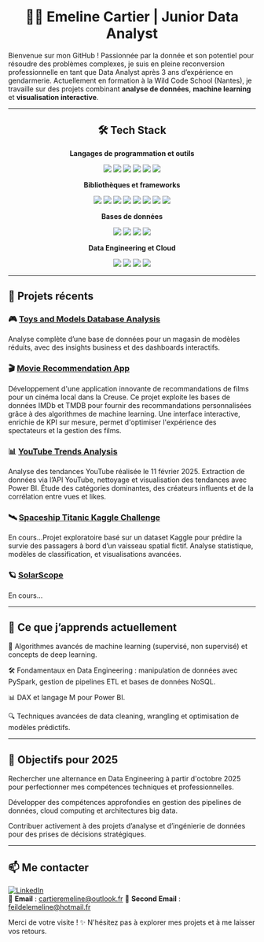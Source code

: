 <h1 align="center">👩‍💻 Emeline Cartier | Junior Data Analyst</h1>

Bienvenue sur mon GitHub ! Passionnée par la donnée et son potentiel pour résoudre des problèmes complexes, je suis en pleine reconversion professionnelle en tant que Data Analyst après 3 ans d’expérience en gendarmerie. Actuellement en formation à la Wild Code School (Nantes), je travaille sur des projets combinant **analyse de données**, **machine learning** et **visualisation interactive**.

---

<h2 align="center">🛠️ Tech Stack</h2>

<p align="center">
  <strong>Langages de programmation et outils</strong>
</p>

<p align="center">
  <img src="https://img.shields.io/badge/Python-3776AB?style=for-the-badge&logo=python&logoColor=white" />
  <img src="https://img.shields.io/badge/SQL-003B57?style=for-the-badge&logo=postgresql&logoColor=white" />
  <img src="https://img.shields.io/badge/PowerBI-F2C811?style=for-the-badge&logo=powerbi&logoColor=black" />
  <img src="https://img.shields.io/badge/Tableau-E97627?style=for-the-badge&logo=tableau&logoColor=white" />
  <img src="https://img.shields.io/badge/Git-F05032?style=for-the-badge&logo=git&logoColor=white" />
  <img src="https://img.shields.io/badge/Docker-2496ED?style=for-the-badge&logo=docker&logoColor=white" />
</p>

<p align="center">
  <strong>Bibliothèques et frameworks</strong>
</p>

<p align="center">
  <img src="https://img.shields.io/badge/Pandas-150458?style=for-the-badge&logo=pandas&logoColor=white" />
  <img src="https://img.shields.io/badge/NumPy-013243?style=for-the-badge&logo=numpy&logoColor=white" />
  <img src="https://img.shields.io/badge/Matplotlib-6E7582?style=for-the-badge" />
  <img src="https://img.shields.io/badge/Seaborn-2E5D9F?style=for-the-badge" />
  <img src="https://img.shields.io/badge/Scikit--Learn-F7931E?style=for-the-badge&logo=scikitlearn&logoColor=white" />
  <img src="https://img.shields.io/badge/TensorFlow-FF6F00?style=for-the-badge&logo=tensorflow&logoColor=white" />
  <img src="https://img.shields.io/badge/PyTorch-EE4C2C?style=for-the-badge&logo=pytorch&logoColor=white" />
  <img src="https://img.shields.io/badge/Streamlit-FF4B4B?style=for-the-badge&logo=streamlit&logoColor=white" />
</p>

<p align="center">
  <strong>Bases de données</strong>
</p>

<p align="center">
  <img src="https://img.shields.io/badge/PostgreSQL-4169E1?style=for-the-badge&logo=postgresql&logoColor=white" />
  <img src="https://img.shields.io/badge/MySQL-4479A1?style=for-the-badge&logo=mysql&logoColor=white" />
  <img src="https://img.shields.io/badge/MongoDB-47A248?style=for-the-badge&logo=mongodb&logoColor=white" />
  <img src="https://img.shields.io/badge/BigQuery-4285F4?style=for-the-badge&logo=googlecloud&logoColor=white" />
</p>

<p align="center">
  <strong>Data Engineering et Cloud</strong>
</p>

<p align="center">
  <img src="https://img.shields.io/badge/Apache_Airflow-017CEE?style=for-the-badge&logo=apacheairflow&logoColor=white" />
  <img src="https://img.shields.io/badge/Kafka-231F20?style=for-the-badge&logo=apachekafka&logoColor=white" />
  <img src="https://img.shields.io/badge/AWS-232F3E?style=for-the-badge&logo=amazonaws&logoColor=white" />
  <img src="https://img.shields.io/badge/Google_Cloud-4285F4?style=for-the-badge&logo=googlecloud&logoColor=white" />
</p>


---

## 🚀 Projets récents  

### 🎮 [Toys and Models Database Analysis](https://github.com/AtomCrtr/toys-and-models-analysis)  
Analyse complète d’une base de données pour un magasin de modèles réduits, avec des insights business et des dashboards interactifs.

### 🎬 [Movie Recommendation App](https://github.com/AtomCrtr/movie-recommendation-app)  
Développement d'une application innovante de recommandations de films pour un cinéma local dans la Creuse. Ce projet exploite les bases de données IMDb et TMDB pour fournir des recommandations personnalisées grâce à des algorithmes de machine learning. Une interface interactive, enrichie de KPI sur mesure, permet d'optimiser l'expérience des spectateurs et la gestion des films.

### 📊 [YouTube Trends Analysis](https://github.com/AtomCrtr/youtube-trends-analysis)
Analyse des tendances YouTube réalisée le 11 février 2025. Extraction de données via l’API YouTube, nettoyage et visualisation des tendances avec Power BI. Étude des catégories dominantes, des créateurs influents et de la corrélation entre vues et likes.

### 🛰️ [Spaceship Titanic Kaggle Challenge](https://github.com/votre-repo-spaceship-titanic)  
En cours...Projet exploratoire basé sur un dataset Kaggle pour prédire la survie des passagers à bord d’un vaisseau spatial fictif. Analyse statistique, modèles de classification, et visualisations avancées.

### 🪐 [SolarScope](https://github.com/votre-repo-solarscope)
En cours...

---

## 🌱 Ce que j’apprends actuellement  
🤖 Algorithmes avancés de machine learning (supervisé, non supervisé) et concepts de deep learning.

🛠️ Fondamentaux en Data Engineering : manipulation de données avec PySpark, gestion de pipelines ETL et bases de données NoSQL.

📊 DAX et langage M pour Power BI.

🔍 Techniques avancées de data cleaning, wrangling et optimisation de modèles prédictifs.  

---

## 🎯 Objectifs pour 2025  
Rechercher une alternance en Data Engineering à partir d'octobre 2025 pour perfectionner mes compétences techniques et professionnelles.

Développer des compétences approfondies en gestion des pipelines de données, cloud computing et architectures big data.

Contribuer activement à des projets d’analyse et d’ingénierie de données pour des prises de décisions stratégiques. 

---

## 📫 Me contacter  
[![LinkedIn](https://img.shields.io/badge/LinkedIn-Emeline--Cartier-0077B5?style=for-the-badge&logo=linkedin&logoColor=white)](www.linkedin.com/in/emeline-cartier)  
📧 **Email** : cartieremeline@outlook.fr
📧 **Second Email** : feildelemeline@hotmail.fr

Merci de votre visite ! ✨ N'hésitez pas à explorer mes projets et à me laisser vos retours.  
